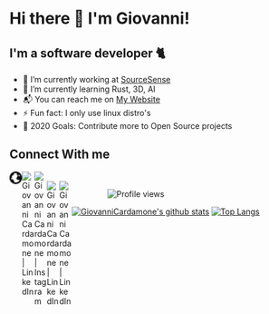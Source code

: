 # Hi there 👋 I'm Giovanni!

## I'm a software developer 🐈

- :telescope: I’m currently working at [SourceSense](https://www.sourcesense.com/)
- :seedling: I’m currently learning Rust, 3D, AI
- :mailbox_with_mail: You can reach me on [My Website](https://giovannicardamone.github.io)
- :zap: Fun fact: I only use linux distro's
- :goal_net: 2020 Goals: Contribute more to Open Source projects

## Connect With me

[<img align="left" alt="Giovanni Cardamone | Website" width="22px" src="https://raw.githubusercontent.com/iconic/open-iconic/master/svg/globe.svg" />][website]	
[<img align="left" alt="Giovanni Cardamone | LinkedIn" width="22px" src="https://cdn.jsdelivr.net/npm/simple-icons@v3/icons/facebook.svg" />][facebook]	
[<img align="left" alt="Giovanni Cardamone | Instagram" width="22px" src="https://cdn.jsdelivr.net/npm/simple-icons@v3/icons/instagram.svg" />][instagram]	
[<img align="left" alt="Giovanni Cardamone | LinkedIn" width="22px" src="https://cdn.jsdelivr.net/npm/simple-icons@v3/icons/linkedin.svg" />][linkedin]
[<img align="left" alt="Giovanni Cardamone | LinkedIn" width="22px" src="https://cdn.jsdelivr.net/npm/simple-icons@v3/icons/twitter.svg" />][twitter]

&nbsp; &nbsp; &nbsp; &nbsp; &nbsp; &nbsp; &nbsp; &nbsp; ![Profile views](https://gpvc.arturio.dev/giovannicardamone)

[![GiovanniCardamone's github stats](https://github-readme-stats.vercel.app/api?username=giovannicardamone)](https://github.com/giovannicardamone/github-readme-stats) [![Top Langs](https://github-readme-stats.vercel.app/api/top-langs/?username=giovannicardamone&layout=compact)](https://github.com/giovannicardamone/github-readme-stats)



[website]: https://giovannicardamone.github.io
[facebook]: https://www.facebook.com/G.Cardamone2
[instagram]: http://instagram.com/giovannicardamone
[linkedin]: https://www.linkedin.com/in/giovanni-cardamone-41306973/
[twitter]: https://twitter.com/GiovanniCardam2
